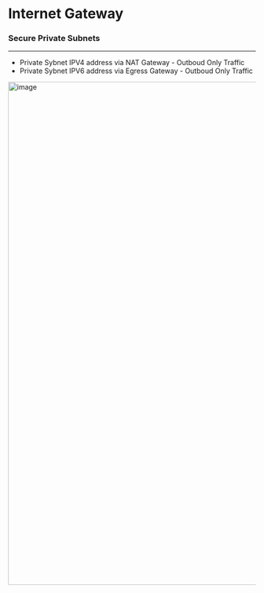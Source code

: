 # Internet Gateway

### Secure Private Subnets 
---
- Private Sybnet IPV4 address via NAT Gateway - Outboud Only Traffic
- Private Sybnet IPV6 address via Egress Gateway - Outboud Only Traffic
<img width="1025" alt="image" src="https://github.com/cskarthik22/Notes/assets/38231831/1376be35-d05f-4655-a5b0-1e2b8f8a5b95">
